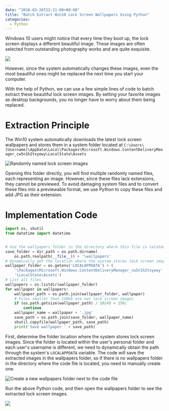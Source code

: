 ```yaml
---
date: "2018-03-26T22:21:00+00:00"
title: "Batch Extract Win10 Lock Screen Wallpapers Using Python"
categories:
  - Python
---
```


Windows 10 users might notice that every time they boot up, the lock screen displays a different beautiful image. These images are often selected from outstanding photography works and are quite exquisite.

![](/images/20180326_01.jpg)

However, since the system automatically changes these images, even the most beautiful ones might be replaced the next time you start your computer.

With the help of Python, we can use a few simple lines of code to batch extract these beautiful lock screen images. By setting your favorite images as desktop backgrounds, you no longer have to worry about them being replaced.

# Extraction Principle

The Win10 system automatically downloads the latest lock screen wallpapers and stores them in a system folder located at `C:\Users\[Username]\AppData\Local\Packages\Microsoft.Windows.ContentDeliveryManager_cw5n1h2txyewy\LocalState\Assets`

![Randomly named lock screen images](/images/20180326_02.png)

Opening this folder directly, you will find multiple randomly named files, each representing an image. However, since these files lack extensions, they cannot be previewed. To avoid damaging system files and to convert these files into a previewable format, we use Python to copy these files and add JPG as their extension.

# Implementation Code

```python
import os, shutil
from datetime import datetime


# Use the wallpapers folder in the directory where this file is located as the directory to save images
save_folder = dir_path = os.path.dirname(
    os.path.realpath(__file__)) + '\wallpapers'
# Dynamically get the location where the system stores lock screen images
wallpaper_folder = os.getenv('LOCALAPPDATA') + (
    '\Packages\Microsoft.Windows.ContentDeliveryManager_cw5n1h2txyewy'
    '\LocalState\Assets')
# List all files
wallpapers = os.listdir(wallpaper_folder)
for wallpaper in wallpapers:
    wallpaper_path = os.path.join(wallpaper_folder, wallpaper)
    # Files smaller than 150kb are not lock screen images
    if (os.path.getsize(wallpaper_path) / 1024) < 150:
        continue
    wallpaper_name = wallpaper + '.jpg'
    save_path = os.path.join(save_folder, wallpaper_name)
    shutil.copyfile(wallpaper_path, save_path)
    print('Save wallpaper ' + save_path)
```

First, determine the folder location where the system stores lock screen images. Since the folder is located within the user's personal folder and each user's username is different, we need to dynamically obtain the path through the system's `LOCALAPPDATA` variable. The code will save the extracted images in the wallpapers folder, so if there is no wallpapers folder in the directory where the code file is located, you need to manually create one.

![Create a new wallpapers folder next to the code file](/images/20180326_03.png)

Run the above Python code, and then open the wallpapers folder to see the extracted lock screen images.

![](/images/20180326_04.png)